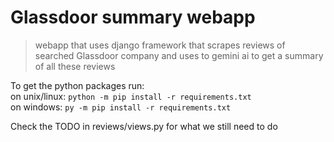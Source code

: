 # Glassdoor summary webapp
> webapp that uses django framework that scrapes reviews of searched Glassdoor company and uses to gemini ai to get a summary of all these reviews

To get the python packages run:\
on unix/linux: `python -m pip install -r requirements.txt`\
on windows: `py -m pip install -r requirements.txt`

Check the TODO in reviews/views.py for what we still need to do
